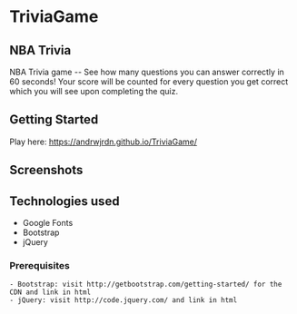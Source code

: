 # TriviaGame

## NBA Trivia
NBA Trivia game -- See how many questions you can answer correctly in 60 seconds! Your score will be counted for every question you get correct which you will see upon completing the quiz. 
## Getting Started 
Play here: https://andrwjrdn.github.io/TriviaGame/

## Screenshots


## Technologies used
- Google Fonts
- Bootstrap
- jQuery

### Prerequisites

```
- Bootstrap: visit http://getbootstrap.com/getting-started/ for the CDN and link in html
- jQuery: visit http://code.jquery.com/ and link in html
```

